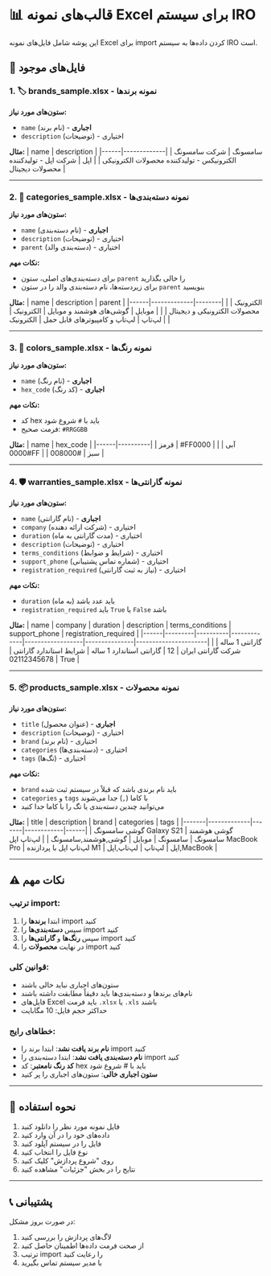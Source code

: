# 📊 قالب‌های نمونه Excel برای سیستم IRO

این پوشه شامل فایل‌های نمونه Excel برای import کردن داده‌ها به سیستم IRO است.

## 📁 فایل‌های موجود

### 1. 🏷️ **brands_sample.xlsx** - نمونه برندها
**ستون‌های مورد نیاز:**
- `name` (نام برند) - **اجباری**
- `description` (توضیحات) - اختیاری

**مثال:**
| name | description |
|------|-------------|
| سامسونگ | شرکت سامسونگ الکترونیکس - تولیدکننده محصولات الکترونیکی |
| اپل | شرکت اپل - تولیدکننده محصولات دیجیتال |

---

### 2. 📂 **categories_sample.xlsx** - نمونه دسته‌بندی‌ها
**ستون‌های مورد نیاز:**
- `name` (نام دسته‌بندی) - **اجباری**
- `description` (توضیحات) - اختیاری
- `parent` (دسته‌بندی والد) - اختیاری

**نکات مهم:**
- برای دسته‌بندی‌های اصلی، ستون `parent` را خالی بگذارید
- برای زیردسته‌ها، نام دسته‌بندی والد را در ستون `parent` بنویسید

**مثال:**
| name | description | parent |
|------|-------------|--------|
| الکترونیک | محصولات الکترونیکی و دیجیتال | |
| موبایل | گوشی‌های هوشمند و موبایل | الکترونیک |
| لپ‌تاپ | لپ‌تاپ و کامپیوترهای قابل حمل | الکترونیک |

---

### 3. 🎨 **colors_sample.xlsx** - نمونه رنگ‌ها
**ستون‌های مورد نیاز:**
- `name` (نام رنگ) - **اجباری**
- `hex_code` (کد رنگ) - **اجباری**

**نکات مهم:**
- کد hex باید با `#` شروع شود
- فرمت صحیح: `#RRGGBB`

**مثال:**
| name | hex_code |
|------|----------|
| قرمز | #FF0000 |
| آبی | #0000FF |
| سبز | #008000 |

---

### 4. 🛡️ **warranties_sample.xlsx** - نمونه گارانتی‌ها
**ستون‌های مورد نیاز:**
- `name` (نام گارانتی) - **اجباری**
- `company` (شرکت ارائه دهنده) - اختیاری
- `duration` (مدت گارانتی به ماه) - اختیاری
- `description` (توضیحات) - اختیاری
- `terms_conditions` (شرایط و ضوابط) - اختیاری
- `support_phone` (شماره تماس پشتیبانی) - اختیاری
- `registration_required` (نیاز به ثبت گارانتی) - اختیاری

**نکات مهم:**
- `duration` باید عدد باشد (به ماه)
- `registration_required` باید `True` یا `False` باشد

**مثال:**
| name | company | duration | description | terms_conditions | support_phone | registration_required |
|------|---------|----------|-------------|------------------|---------------|----------------------|
| گارانتی 1 ساله | شرکت گارانتی ایران | 12 | گارانتی استاندارد 1 ساله | شرایط استاندارد گارانتی | 02112345678 | True |

---

### 5. 📦 **products_sample.xlsx** - نمونه محصولات
**ستون‌های مورد نیاز:**
- `title` (عنوان محصول) - **اجباری**
- `description` (توضیحات) - اختیاری
- `brand` (نام برند) - اختیاری
- `categories` (دسته‌بندی‌ها) - اختیاری
- `tags` (تگ‌ها) - اختیاری

**نکات مهم:**
- `brand` باید نام برندی باشد که قبلاً در سیستم ثبت شده
- `categories` و `tags` با کاما (`,`) جدا می‌شوند
- می‌توانید چندین دسته‌بندی یا تگ را با کاما جدا کنید

**مثال:**
| title | description | brand | categories | tags |
|-------|-------------|-------|------------|------|
| گوشی سامسونگ Galaxy S21 | گوشی هوشمند سامسونگ | سامسونگ | موبایل | گوشی,هوشمند,سامسونگ |
| لپ‌تاپ اپل MacBook Pro | لپ‌تاپ اپل با پردازنده M1 | اپل | لپ‌تاپ | لپ‌تاپ,اپل,MacBook |

---

## ⚠️ نکات مهم

### ترتیب import:
1. ابتدا **برندها** را import کنید
2. سپس **دسته‌بندی‌ها** را import کنید
3. سپس **رنگ‌ها** و **گارانتی‌ها** را import کنید
4. در نهایت **محصولات** را import کنید

### قوانین کلی:
- ستون‌های اجباری نباید خالی باشند
- نام‌های برندها و دسته‌بندی‌ها باید دقیقاً مطابقت داشته باشند
- فایل‌های Excel باید فرمت `.xlsx` یا `.xls` باشند
- حداکثر حجم فایل: 10 مگابایت

### خطاهای رایج:
- **نام برند یافت نشد**: ابتدا برند را import کنید
- **نام دسته‌بندی یافت نشد**: ابتدا دسته‌بندی را import کنید
- **کد رنگ نامعتبر**: کد hex باید با # شروع شود
- **ستون اجباری خالی**: ستون‌های اجباری را پر کنید

---

## 🚀 نحوه استفاده

1. فایل نمونه مورد نظر را دانلود کنید
2. داده‌های خود را در آن وارد کنید
3. فایل را در سیستم آپلود کنید
4. نوع فایل را انتخاب کنید
5. روی "شروع پردازش" کلیک کنید
6. نتایج را در بخش "جزئیات" مشاهده کنید

---

## 📞 پشتیبانی

در صورت بروز مشکل:
1. لاگ‌های پردازش را بررسی کنید
2. از صحت فرمت داده‌ها اطمینان حاصل کنید
3. ترتیب import را رعایت کنید
4. با مدیر سیستم تماس بگیرید 
